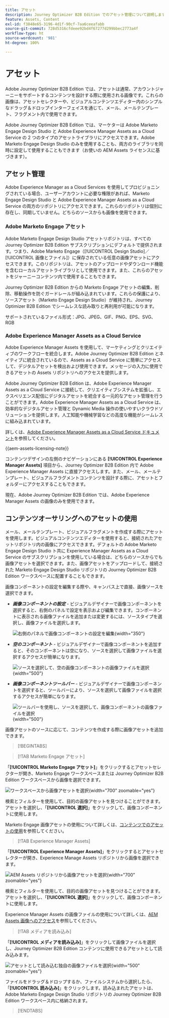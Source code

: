 ```yaml
---
title: アセット
description: Journey Optimizer B2B Edition でのアセット管理について説明します。
feature: Assets, Content
exl-id: f3848e65-3196-4d1f-90cf-7aa6ceeafabb
source-git-commit: 728d5316cfdeee92bd4f67277d299bbec2773a4f
workflow-type: ht
source-wordcount: '981'
ht-degree: 100%

---
```


# アセット

Adobe Journey Optimizer B2B Edition では、アセットは通常、アカウントジャーニーをサポートするコンテンツを設計する際に使用される画像です。これらの画像は、アセットセレクターや、ビジュアルコンテンツエディター内のシンプルなドラッグ＆ドロップインターフェイスを通じて、メール、メールテンプレート、フラグメント内で使用できます。

Adobe Journey Optimizer B2B Edition では、マーケターは Adobe Marketo Engage Design Studio と Adobe Experience Manager Assets as a Cloud Service の 2 つのタイプのアセットライブラリにアクセスできます。Adobe Marketo Engage Design Studio のみを使用することも、両方のライブラリを同時に設定して使用することもできます（お使いの AEM Assets ライセンスに基づきます）。

## アセット管理

Adobe Experience Manager as a Cloud Services を使用してプロビジョニングされている場合、ユーザーアカウントに必要な権限があれば、Marketo Engage Design Studio と Adobe Experience Manager Assets as a Cloud Service の両方のリポジトリにアクセスできます。これらのリポジトリは個別に存在し、同期していません。どちらのソースからも画像を使用できます。

### Adobe Marketo Engage アセット

Adobe Marketo Engage Design Studio アセットリポジトリは、すべての Journey Optimizer B2B Edition サブスクリプションにデフォルトで提供されます。つまり、Adobe Marketo Engage（[!UICONTROL Design Studio]／[!UICONTROL 画像とファイル]）に保存されている任意の画像アセットにアクセスできます。このリポジトリは、アセットのアップロードやダウンロード機能を含むローカルアセットライブラリとして使用できます。また、これらのアセットをジャーニーコンテンツ内で使用することもできます。

Journey Optimizer B2B Edition からの Marketo Engage アセットの編集、削除、移動操作を防ぐガードレールが組み込まれています。これらの保護により、ソースアセット（Marketo Engage Design Studio）が維持され、Journey Optimizer B2B Edition でシームレスな読み取りと再利用が可能になります。

サポートされているファイル形式：JPG、JPEG、GIF、PNG、EPS、SVG、RGB

### Adobe Experience Manager Assets as a Cloud Service

Adobe Experience Manager Assets を使用して、マーケティングとクリエイティブのワークフローを統合します。Adobe Journey Optimizer B2B Edition とネイティブに統合されているので、Assets as a Cloud Service に簡単にアクセスして、デジタルアセットを検出および使用できます。メッセージの入力に使用できるアセットの Assets リポジトリへのアクセスを提供します。

Adobe Journey Optimizer B2B Edition は、Adobe Experience Manager Assets as a Cloud Service に接続して、クリエイティブシステムを拡張し、エクスペリエンス配信にデジタルアセットを統合する一元的なアセット管理を行うことができます。Adobe Experience Manager Assets as a Cloud Service は、効率的なデジタルアセット管理と Dynamic Media 操作の使いやすいクラウドソリューションを提供します。人工知能や機械学習などの高度な機能がシームレスに組み込まれています。

詳しくは、[Adobe Experience Manager Assets as a Cloud Service ドキュメント](https://experienceleague.adobe.com/ja/docs/experience-manager-cloud-service/content/assets/overview)を参照してください。

{{aem-assets-licensing-note}}

コンテンツデザインの左側のナビゲーションにある **[!UICONTROL Experience Manager Assets]** 項目から、Journey Optimizer B2B Edition 内で Adobe Experience Manager Assets に直接アクセスします。また、メール、メールテンプレート、ビジュアルフラグメントコンテンツを設計する際に、アセットとフォルダーにアクセスすることもできます。

現在、Adobe Journey Optimizer B2B Edition では、Adobe Experience Manager Assets の画像のみを使用できます。

## コンテンツオーサリングへのアセットの使用

メール、メールテンプレート、ビジュアルフラグメントを作成する際にアセットを使用します。ビジュアルコンテンツエディターを使用すると、接続されたアセットリポジトリ内の画像にアクセスできます。デフォルトの Adobe Marketo Engage Design Studio ト共に Experience Manager Assets as a Cloud Service のサブスクリプションを使用している場合は、どちらのソースからでも画像アセットを選択できます。また、画像アセットをアップロードして、接続された Marketo Engage Design Studio リポジトリの Journey Optimizer B2B Edition ワークスペースに配置することもできます。

画像コンポーネントの設定を編集する際や、キャンバス上で直接、画像ソースを選択できます。

* **_画像コンポーネントの設定_** - ビジュアルデザイナーで画像コンポーネントを選択すると、右側のパネルで設定を表示および編集できます。コンポーネントに表示される画像ファイルを追加または変更するには、ソースタイプを選択し、画像ファイルを選択します。

  ![右側のパネルで画像コンポーネントの設定を編集](./assets/content-assets-image-settings.png){width="350"}

* **_空のコンポーネント_** - ビジュアルデザイナーで画像コンポーネントを追加すると、そのコンポーネントは空になり、ソースを選択して画像ファイルを選択するアクセスが簡単になります。

  ![ソースを選択して、空の画像コンポーネントの画像ファイルを選択](./assets/content-assets-image-component-empty.png){width="500"}

* **_画像コンポーネントツールバー_** - ビジュアルデザイナーで画像コンポーネントを選択すると、ツールバーにより、ソースを選択して画像ファイルを選択するアクセスが簡単になります。

  ![ツールバーを使用し、ソースを選択して、画像コンポーネントの画像ファイルを選択](./assets/content-assets-image-toolbar-settings.png){width="500"}

画像アセットのソースに応じて、コンテンツを作成する際に画像アセットを追加できます。

>[!BEGINTABS]

>[!TAB Marketo Engage アセット]

「**[!UICONTROL Marketo Engage アセット]**」をクリックするとアセットセレクターが開き、Marketo Engage ワークスペースまたは Journey Optimizer B2B Edition ワークスペースから画像を選択できます。

![ワークスペースから画像アセットを選択](./assets/content-assets-image-me-selected.png){width="700" zoomable="yes"}

検索とフィルターを使用して、目的の画像アセットを見つけることができます。アセットを選択し、「**[!UICONTROL 選択]**」をクリックして、画像コンポーネントに使用します。

Marketo Engage 画像アセットの使用について詳しくは、[コンテンツでのアセットの使用](./marketo-engage-design-studio.md#use-assets-in-your-content)を参照してください。

>[!TAB Experience Manager Assets]

「**[!UICONTROL Experience Manager Assets]**」をクリックするとアセットセレクターが開き、Experience Manage Assets リポジトリから画像を選択できます。

![AEM Assets リポジトリから画像アセットを選択](./assets/content-assets-image-aem-selected.png){width="700" zoomable="yes"}

検索とフィルターを使用して、目的の画像アセットを見つけることができます。アセットを選択し、「**[!UICONTROL 選択]**」をクリックして、画像コンポーネントに使用します。

Experience Manager Assets の画像ファイルの使用について詳しくは、[AEM Assets 画像へのアクセス](./aem-assets.md#access-aem-assets-images)を参照してください。

>[!TAB メディアを読み込み]

「**[!UICONTROL メディアを読み込み]**」をクリックして画像ファイルを選択し、Journey Optimizer B2B Edition コンテンツに使用できるアセットとして読み込みます。

![アセットとして読み込む独自の画像ファイルを選択](./assets/content-assets-image-import-file-selected.png){width="500" zoomable="yes"}

ファイルをドラッグ＆ドロップするか、ファイルシステムから選択したら、「**[!UICONTROL 読み込み]**」をクリックします。読み込まれたアセットは、Adobe Marketo Engage Design Studio リポジトリの Journey Optimizer B2B Edition ワークスペース内に格納されます。

>[!ENDTABS]
